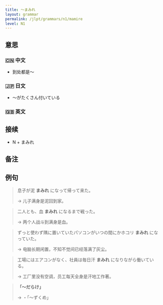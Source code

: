 ```yaml
---
title: 〜まみれ
layout: grammar
permalink: /jlpt/grammars/n1/mamire
level: N1
---
```


## 意思

### 🇨🇳 中文

- 到处都是〜

### 🇯🇵 日文

- 〜がたくさん付いている

### 🇬🇧 英文


## 接续

- N + まみれ

## 备注


## 例句

> 息子が泥 **まみれ** になって帰って来た。
>
> → 儿子满身是泥回到家。

> 二人とも、血 **まみれ** になるまで戦った。
>
> → 两个人战斗到满身是血。

> ずっと使わず隅に置いていたパソコンがいつの間にかホコリ **まみれ** になっていた。
>
> → 电脑长期闲置，不知不觉间已经落满了灰尘。

> 工場にはエアコンがなく、社員は毎日汗 **まみれ** になりながら働いている。
>
> → 工厂里没有空调，员工每天全身是汗地工作著。

> **「～だらけ」**
>
> → ・「～ずくめ」

